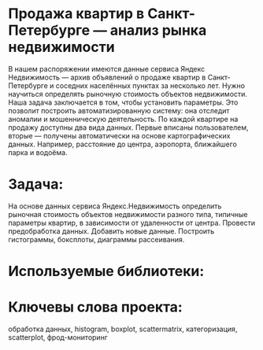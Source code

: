 # Продажа квартир в Санкт-Петербурге — анализ рынка недвижимости
В нашем распоряжении имеются данные сервиса Яндекс Недвижимость — архив объявлений о продаже квартир в Санкт-Петербурге и соседних населённых пунктах за несколько лет. Нужно научиться определять рыночную стоимость объектов недвижимости. Наша задача заключается в том, чтобы установить параметры. Это позволит построить автоматизированную систему: она отследит аномалии и мошенническую деятельность. 
По каждой квартире на продажу доступны два вида данных. Первые вписаны пользователем, вторые — получены автоматически на основе картографических данных. Например, расстояние до центра, аэропорта, ближайшего парка и водоёма. 
# Задача:
На основе данных сервиса Яндекс.Недвижимость определить рыночная стоимость объектов недвижимости разного типа, типичные параметры квартир, в зависимости от удаленности от центра. Провести предобработка данных. Добавить новые данные. Построить гистограммы, боксплоты, диаграммы рассеивания.

# Используемые библиотеки:

# Ключевы слова проекта:
обработка данных, histogram, boxplot, scattermatrix,
категоризация, scatterplot,  фрод-мониторинг
